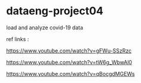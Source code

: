 # dataeng-project04
load and analyze covid-19 data

ref links :

https://www.youtube.com/watch?v=gFWu-SSzRzc

https://www.youtube.com/watch?v=tW6g_WbwAl0

https://www.youtube.com/watch?v=qBocgdMGEWs
